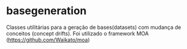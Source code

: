# basegeneration

Classes utilitárias para a geração de bases(datasets) com mudança de conceitos (concept drifts). Foi utilizado o framework MOA (https://github.com/Waikato/moa)
